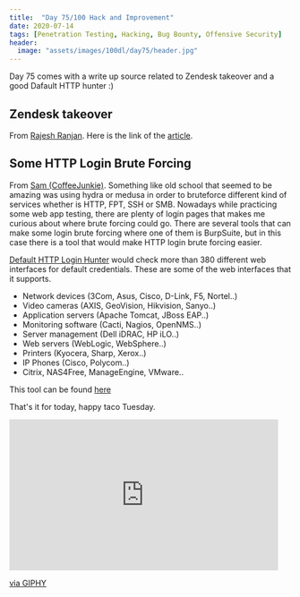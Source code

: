 ```yaml
---
title:  "Day 75/100 Hack and Improvement"
date: 2020-07-14
tags: [Penetration Testing, Hacking, Bug Bounty, Offensive Security]
header: 
  image: "assets/images/100dl/day75/header.jpg"
---
```

Day 75 comes with a write up source related to Zendesk takeover and a good Dafault HTTP hunter :)

## Zendesk takeover

From [Rajesh Ranjan](https://twitter.com/eh_rajesh). Here is the link of the [article](https://medium.com/bugbountywriteup/the-unexpected-bounty-a-story-of-zendesk-takeover-on-redacted-com-f2aa96ce2026).


## Some HTTP Login Brute Forcing

From [Sam (CoffeeJunkie)](https://twitter.com/coffeejunkiee_). Something like old school that seemed to be amazing was using hydra or medusa in order to bruteforce different kind of services whether is HTTP, FPT, SSH or SMB. Nowadays while practicing some web app testing, there are plenty of login pages that makes me curious about where brute forcing could go. There are several tools that can make some login brute forcing where one of them is BurpSuite, but in this case there is a tool that would make HTTP login brute forcing easier. 

[Default HTTP Login Hunter](https://github.com/InfosecMatter/default-http-login-hunter) would check more than 380 different web interfaces for default credentials. These are some of the web interfaces that it supports. 

- Network devices (3Com, Asus, Cisco, D-Link, F5, Nortel..)
- Video cameras (AXIS, GeoVision, Hikvision, Sanyo..)
- Application servers (Apache Tomcat, JBoss EAP..)
- Monitoring software (Cacti, Nagios, OpenNMS..)
- Server management (Dell iDRAC, HP iLO..)
- Web servers (WebLogic, WebSphere..)
- Printers (Kyocera, Sharp, Xerox..)
- IP Phones (Cisco, Polycom..)
- Citrix, NAS4Free, ManageEngine, VMware..

This tool can be found [here](https://github.com/InfosecMatter/default-http-login-hunter)

That's it for today, happy taco Tuesday. 

<iframe src="https://giphy.com/embed/3Mb2eKc54k8ggBKw4O" width="480" height="270" frameBorder="0" class="giphy-embed" allowFullScreen></iframe><p><a href="https://giphy.com/gifs/facebook-surveillance-nico-roxe-3Mb2eKc54k8ggBKw4O">via GIPHY</a></p>